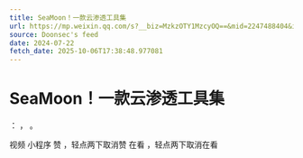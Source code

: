 ```yaml
---
title: SeaMoon！一款云渗透工具集
url: https://mp.weixin.qq.com/s?__biz=MzkzOTY1MzcyOQ==&mid=2247488404&idx=1&sn=ba24ade4675799269038dbe376d782f0
source: Doonsec's feed
date: 2024-07-22
fetch_date: 2025-10-06T17:38:48.977081
---
```


# SeaMoon！一款云渗透工具集

：
，
。

视频
小程序
赞
，轻点两下取消赞
在看
，轻点两下取消在看
